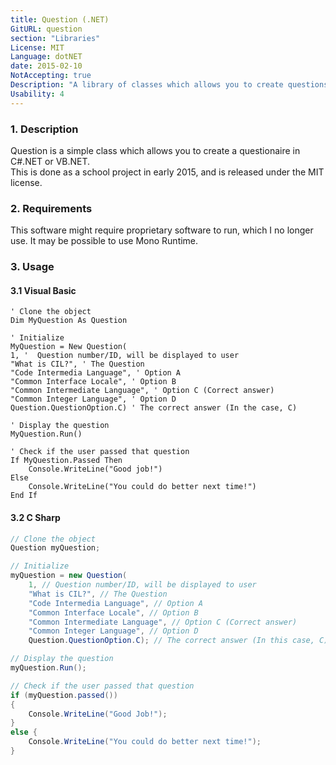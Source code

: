 ```yaml
---
title: Question (.NET)
GitURL: question
section: "Libraries"
License: MIT
Language: dotNET
date: 2015-02-10
NotAccepting: true
Description: "A library of classes which allows you to create questions easily for Console Applications."
Usability: 4
---
```


### 1. Description

Question is a simple class which allows you to create a questionaire in C#.NET or VB.NET.  
This is done as a school project in early 2015, and is released under the MIT license.

### 2. Requirements

This software might require proprietary software to run, which I no longer use. It may be possible to use Mono Runtime.

### 3. Usage

#### 3.1 Visual Basic

```basic
' Clone the object
Dim MyQuestion As Question

' Initialize
MyQuestion = New Question(
1, '  Question number/ID, will be displayed to user
"What is CIL?", ' The Question
"Code Intermedia Language", ' Option A
"Common Interface Locale", ' Option B
"Common Intermediate Language", ' Option C (Correct answer)
"Common Integer Language", ' Option D
Question.QuestionOption.C) ' The correct answer (In the case, C)

' Display the question
MyQuestion.Run()

' Check if the user passed that question
If MyQuestion.Passed Then
    Console.WriteLine("Good job!")
Else
    Console.WriteLine("You could do better next time!")
End If
```
#### 3.2 C Sharp

```c#
// Clone the object
Question myQuestion;

// Initialize
myQuestion = new Question(
    1, // Question number/ID, will be displayed to user
    "What is CIL?", // The Question
    "Code Intermedia Language", // Option A
    "Common Interface Locale", // Option B
    "Common Intermediate Language", // Option C (Correct answer)
    "Common Integer Language", // Option D
    Question.QuestionOption.C); // The correct answer (In this case, C)

// Display the question
myQuestion.Run();

// Check if the user passed that question
if (myQuestion.passed())
{
    Console.WriteLine("Good Job!");
} 
else {
    Console.WriteLine("You could do better next time!");
}
```
